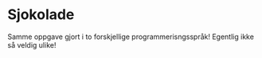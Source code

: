 # Sjokolade
Samme oppgave gjort i to forskjellige programmerisngsspråk! Egentlig ikke så veldig ulike!
